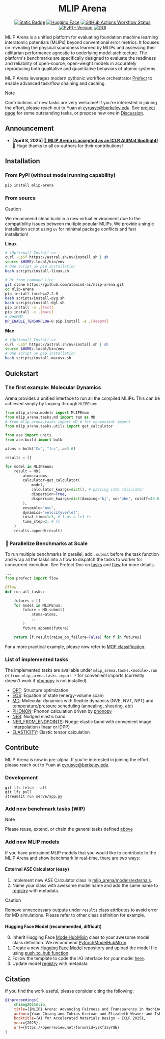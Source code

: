 <div align="center">
    <h1>MLIP Arena</h1>
    <a href="https://openreview.net/forum?id=ysKfIavYQE#discussion"><img alt="Static Badge" src="https://img.shields.io/badge/ICLR-AI4Mat-blue"></a>
    <a href="https://huggingface.co/spaces/atomind/mlip-arena"><img src="https://img.shields.io/badge/%F0%9F%A4%97%20Hugging%20Face-Space-blue" alt="Hugging Face"></a>
    <a href="https://github.com/atomind-ai/mlip-arena/actions"><img alt="GitHub Actions Workflow Status" src="https://img.shields.io/github/actions/workflow/status/atomind-ai/mlip-arena/test.yaml"></a>
    <a href="https://pypi.org/project/mlip-arena/"><img alt="PyPI - Version" src="https://img.shields.io/pypi/v/mlip-arena"></a>
    <a href="https://zenodo.org/doi/10.5281/zenodo.13704399"><img src="https://zenodo.org/badge/776930320.svg" alt="DOI"></a>
    <!-- <a href="https://discord.gg/W8WvdQtT8T"><img alt="Discord" src="https://img.shields.io/discord/1299613474820984832?logo=discord"> -->
</a>
</div>

MLIP Arena is a unified platform for evaluating foundation machine learning interatomic potentials (MLIPs) beyond conventional error metrics. It focuses on revealing the physical soundness learned by MLIPs and assessing their utilitarian performance agnostic to underlying model architecture. The platform's benchmarks are specifically designed to evaluate the readiness and reliability of open-source, open-weight models in accurately reproducing both qualitative and quantitative behaviors of atomic systems.

MLIP Arena leverages modern pythonic workflow orchestrator [Prefect](https://www.prefect.io/) to enable advanced task/flow chaining and caching.

> [!NOTE]
> Contributions of new tasks are very welcome! If you're interested in joining the effort, please reach out to Yuan at [cyrusyc@berkeley.edu](mailto:cyrusyc@berkeley.edu). See [project page](https://github.com/orgs/atomind-ai/projects/1) for some outstanding tasks, or propose new one in [Discussion](https://github.com/atomind-ai/mlip-arena/discussions/new?category=ideas).

## Announcement

- **[April 8, 2025]** [🎉 **MLIP Arena is accepted as an ICLR AI4Mat Spotlight!** 🎉](https://openreview.net/forum?id=ysKfIavYQE#discussion) Huge thanks to all co-authors for their contributions!


## Installation

### From PyPI (without model running capability)

```bash
pip install mlip-arena
```

### From source

> [!CAUTION] 
> We recommend clean build in a new virtual environment due to the compatibility issues between multiple popular MLIPs. We provide a single installation script using `uv` for minimal package conflicts and fast installation!

**Linux**

```bash
# (Optional) Install uv
curl -LsSf https://astral.sh/uv/install.sh | sh
source $HOME/.local/bin/env
# One script uv pip installation
bash scripts/install-linux.sh
```

```bash
# Or from command line
git clone https://github.com/atomind-ai/mlip-arena.git
cd mlip-arena
pip install torch==2.2.0
bash scripts/install-pyg.sh
bash scripts/install-dgl.sh
pip install -e .[test]
pip install -e .[mace]
# DeePMD
DP_ENABLE_TENSORFLOW=0 pip install -e .[deepmd]
```

**Mac**

```bash
# (Optional) Install uv
curl -LsSf https://astral.sh/uv/install.sh | sh
source $HOME/.local/bin/env
# One script uv pip installation
bash scripts/install-macosx.sh
```

## Quickstart

### The first example: Molecular Dynamics

Arena provides a unified interface to run all the compiled MLIPs. This can be achieved simply by looping through `MLIPEnum`:

```python
from mlip_arena.models import MLIPEnum
from mlip_arena.tasks.md import run as MD 
# from mlip_arena.tasks import MD # for convenient import
from mlip_arena.tasks.utils import get_calculator

from ase import units
from ase.build import bulk

atoms = bulk("Cu", "fcc", a=3.6)

results = []

for model in MLIPEnum:
    result = MD(
        atoms=atoms,
        calculator=get_calculator(
            model,
            calculator_kwargs=dict(), # passing into calculator
            dispersion=True,
            dispersion_kwargs=dict(damping='bj', xc='pbe', cutoff=40.0 * units.Bohr), # passing into TorchDFTD3Calculator
        ),
        ensemble="nve",
        dynamics="velocityverlet",
        total_time=1e3, # 1 ps = 1e3 fs
        time_step=2, # fs
    )
    results.append(result)
```

### 🚀 Parallelize Benchmarks at Scale

To run multiple benchmarks in parallel, add `.submit` before the task function and wrap all the tasks into a flow to dispatch the tasks to worker for concurrent execution. See Prefect Doc on [tasks](https://docs.prefect.io/v3/develop/write-tasks) and [flow](https://docs.prefect.io/v3/develop/write-flows) for more details.

```python
...
from prefect import flow

@flow
def run_all_tasks:

    futures = []
    for model in MLIPEnum:
        future = MD.submit(
            atoms=atoms,
            ...
        )
        future.append(future)

    return [f.result(raise_on_failure=False) for f in futures]
```

For a more practical example, please now refer to [MOF classification](../examples/mof/classification/classification.py).

### List of implemented tasks

The implemented tasks are available under `mlip_arena.tasks.<module>.run` or `from mlip_arena.tasks import *` for convenient imports (currently doesn't work if [phonopy](https://phonopy.github.io/phonopy/install.html) is not installed).

- [OPT](../mlip_arena/tasks/optimize.py#L56): Structure optimization
- [EOS](../mlip_arena/tasks/eos.py#L42): Equation of state (energy-volume scan)
- [MD](../mlip_arena/tasks/md.py#L200): Molecular dynamics with flexible dynamics (NVE, NVT, NPT) and temperature/pressure scheduling (annealing, shearing, *etc*)
- [PHONON](../mlip_arena/tasks/phonon.py#L110): Phonon calculation driven by [phonopy](https://phonopy.github.io/phonopy/install.html)
- [NEB](../mlip_arena/tasks/neb.py#L96): Nudged elastic band
- [NEB_FROM_ENDPOINTS](../mlip_arena/tasks/neb.py#L164): Nudge elastic band with convenient image interpolation (linear or IDPP)
- [ELASTICITY](../mlip_arena/tasks/elasticity.py#L78): Elastic tensor calculation

## Contribute

MLIP Arena is now in pre-alpha. If you're interested in joining the effort, please reach out to Yuan at [cyrusyc@berkeley.edu](mailto:cyrusyc@berkeley.edu). 

### Development

```
git lfs fetch --all
git lfs pull
streamlit run serve/app.py
```

### Add new benchmark tasks (WIP)

> [!NOTE]
> Please reuse, extend, or chain the general tasks defined [above](#list-of-implemented-tasks)

<!-- 1. Follow the task template to implement the task class and upload the script along with metadata to the MLIP Arena [here](../mlip_arena/tasks/README.md).
1. Code a benchmark script to evaluate the performance of your model on the task. The script should be able to load the model and the dataset, and output the evaluation metrics. -->

### Add new MLIP models 

If you have pretrained MLIP models that you would like to contribute to the MLIP Arena and show benchmark in real-time, there are two ways:

#### External ASE Calculator (easy)

1. Implement new ASE Calculator class in [mlip_arena/models/externals](../mlip_arena/models/externals). 
2. Name your class with awesome model name and add the same name to [registry](../mlip_arena/models/registry.yaml) with metadata.

> [!CAUTION] 
> Remove unneccessary outputs under `results` class attributes to avoid error for MD simulations. Please refer to other class definition for example.

#### Hugging Face Model (recommended, difficult)

0. Inherit Hugging Face [ModelHubMixin](https://huggingface.co/docs/huggingface_hub/en/package_reference/mixins) class to your awesome model class definition. We recommend [PytorchModelHubMixin](https://huggingface.co/docs/huggingface_hub/en/package_reference/mixins#huggingface_hub.PyTorchModelHubMixin).
1. Create a new [Hugging Face Model](https://huggingface.co/new) repository and upload the model file using [push_to_hub function](https://huggingface.co/docs/huggingface_hub/en/package_reference/mixins#huggingface_hub.ModelHubMixin.push_to_hub).
2. Follow the template to code the I/O interface for your model [here](../mlip_arena/models/README.md). 
3. Update model [registry](../mlip_arena/models/registry.yaml) with metadata

<!-- > [!NOTE] 
> CPU benchmarking will be performed automatically. Due to the limited amount GPU compute, if you would like to be considered for GPU benchmarking, please create a pull request to demonstrate the offline performance of your model (published paper or preprint). We will review and select the models to be benchmarked on GPU. -->

<!-- ### Add new datasets

The "ultimate" goal is to compile the copies of all the open data in a unified format for lifelong learning with [Hugging Face Auto-Train](https://huggingface.co/docs/hub/webhooks-guide-auto-retrain). 

1. Create a new [Hugging Face Dataset](https://huggingface.co/new-dataset) repository and upload the reference data (e.g. DFT, AIMD, experimental measurements such as RDF).

#### Single-point density functional theory calculations

- [ ] MPTrj
- [ ] [Alexandria](https://huggingface.co/datasets/atomind/alexandria)
- [ ] QM9
- [ ] SPICE

#### Molecular dynamics calculations

- [ ] [MD17](http://www.sgdml.org/#datasets)
- [ ] [MD22](http://www.sgdml.org/#datasets) -->


## Citation

If you find the work useful, please consider citing the following:

```bibtex
@inproceedings{
    chiang2025mlip,
    title={{MLIP} Arena: Advancing Fairness and Transparency in Machine Learning Interatomic Potentials through an Open and Accessible Benchmark Platform},
    author={Yuan Chiang and Tobias Kreiman and Elizabeth Weaver and Ishan Amin and Matthew Kuner and Christine Zhang and Aaron Kaplan and Daryl Chrzan and Samuel M Blau and Aditi S. Krishnapriyan and Mark Asta},
    booktitle={AI for Accelerated Materials Design - ICLR 2025},
    year={2025},
    url={https://openreview.net/forum?id=ysKfIavYQE}
}
```